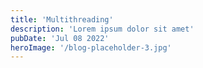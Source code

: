 ```yaml
---
title: 'Multithreading'
description: 'Lorem ipsum dolor sit amet'
pubDate: 'Jul 08 2022'
heroImage: '/blog-placeholder-3.jpg'
---
```

